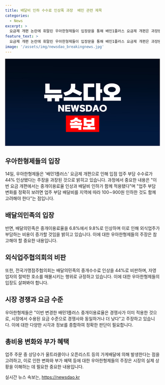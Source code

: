 ```yaml
---
title: 배달비 인하 수수료 인상폭 과장  배민 관련 제목
categories:
  - News
excerpt: >
  요금제 개편 논란에 휘말린 우아한형제들이 입장문을 통해 배민1플러스 요금제 개편은 과장된 주장이라고 주장했다. 중개이용료율이 6.8%에서 9.8%로 3%포인트 변경된 것만 반영해 인상된 것처럼 보이게 한 것이라고 강조했다. 또한, 업주 부담 변화를 설명하며 전체적으로 약 0~7.9% 수준의 총액 인상률을 강조했으며 경쟁사와의 비교도 언급했다. 논란 속에서도 개편된 중개이용료율이 시장에서 수용된 요금 수준으로 주장하고, 광고 효율이 낮은 일부 업주에는 특별 할인을 적용하기로 했다는 내용도 담겼다.
feature_text: >
  요금제 개편 논란에 휘말린 우아한형제들이 입장문을 통해 배민1플러스 요금제 개편은 과장된 주장이라고 주장했다. 중개이용료율이 6.8%에서 9.8%로 3%포인트 변경된 것만 반영해 인상된 것처럼 보이게 한 것이라고 강조했다. 또한, 업주 부담 변화를 설명하며 전체적으로 약 0~7.9% 수준의 총액 인상률을 강조했으며 경쟁사와의 비교도 언급했다. 논란 속에서도 개편된 중개이용료율이 시장에서 수용된 요금 수준으로 주장하고, 광고 효율이 낮은 일부 업주에는 특별 할인을 적용하기로 했다는 내용도 담겼다.
image: '/assets/img/newsdao_breakingnews.jpg'
---
```


<p><img src="/assets/img/newsdao_breakingnews.jpg" alt="cryptoinkorea 속보" /></p>

<h2 data-ke-size="size26">우아한형제들의 입장</h2>

<p data-ke-size="size16">14일, 우아한형제들은 '배민1플러스' 요금제 개편으로 인해 입점 업주 부담 수수료가 44% 인상됐다는 주장을 과장된 것으로 밝히고 있습니다. 과정에서 중요한 내용은 "이번 요금 개편에서는 중개이용료율 인상과 배달비 인하가 함께 적용됐다"며 "업주 부담 변화를 정확히 보려면 업주 부담 배달비를 지역에 따라 100∼900원 인하한 것도 함께 고려해야 한다"는 점입니다.</p>

<h2 data-ke-size="size26">배달의민족의 입장</h2>

<p data-ke-size="size16">반면, 배달의민족은 중개이용료율을 6.8%에서 9.8%로 인상하며 이로 인해 외식업주가 부담하는 비용이 증가할 것임을 밝히고 있습니다. 이에 대한 우아한형제들의 주장은 참고해야 할 중요한 내용입니다.</p>

<h2 data-ke-size="size26">외식업주협의회의 비판</h2>

<p data-ke-size="size16">또한, 전국가맹점주협의회는 배달의민족의 중개수수료 인상을 44%로 비판하며, 자영업자의 절박한 호소를 매몰시키는 행위로 규정하고 있습니다. 이에 대한 우아한형제들의 입장도 살펴봐야 합니다.</p>

<h2 data-ke-size="size26">시장 경쟁과 요금 수준</h2>

<p data-ke-size="size16">우아한형제들은 "이번 변경한 배민1플러스 중개이용료율은 경쟁사가 이미 적용한 것으로, 시장에서 수용된 요금 수준으로 경쟁사와 동일하거나 더 낮다"고 주장하고 있습니다. 이에 대한 다양한 시각과 정보를 종합하여 정확한 판단이 필요합니다.</p>

<h2 data-ke-size="size26">총비용 변화와 부가 혜택</h2>

<p data-ke-size="size16">업주 주문 중 상당수가 울트라콜이나 오픈리스트 등의 가게배달에 의해 발생한다는 점을 고려하고, 이로 인한 변화와 부가 혜택 등에 대한 우아한형제들의 주장은 시장의 실제 상황을 이해하는 데 필요한 중요한 내용입니다.</p>
실시간 뉴스 속보는, <a href="https://newsdao.kr" rel="dofollow">https://newsdao.kr</a>


